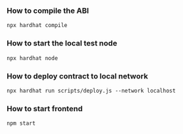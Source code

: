 ### How to compile the ABI
```
npx hardhat compile
```

### How to start the local test node
```
npx hardhat node
```

### How to deploy contract to local network
```
npx hardhat run scripts/deploy.js --network localhost
```

### How to start frontend
```
npm start
```